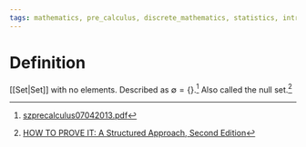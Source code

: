 ```yaml
---
tags: mathematics, pre_calculus, discrete_mathematics, statistics, introduction_to_statistics
---
```


# Definition

[[Set|Set]] with no elements. Described as $\emptyset = \{\}$.[^1] Also called the null set.[^2]

[^1]: [szprecalculus07042013.pdf](zotero://open-pdf/library/items/J3667KH4?page=14)
[^2]: [HOW TO PROVE IT: A Structured Approach, Second Edition](zotero://open-pdf/library/items/THI2Q4PN?page=46)

